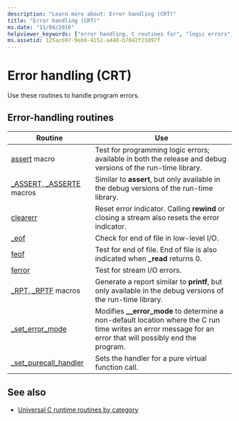 ```yaml
---
description: "Learn more about: Error handling (CRT)"
title: "Error handling (CRT)"
ms.date: "11/04/2016"
helpviewer_keywords: ["error handling, C routines for", "logic errors", "error handling, library routines", "testing, for program errors"]
ms.assetid: 125ac697-9eb0-4152-a440-b7842f23d97f
---
```

# Error handling (CRT)

Use these routines to handle program errors.

## Error-handling routines

|Routine|Use|
|-------------|---------|
|[assert](./reference/assert-macro-assert-wassert.md) macro|Test for programming logic errors; available in both the release and debug versions of the run-time library.|
|[_ASSERT, _ASSERTE](./reference/assert-asserte-assert-expr-macros.md) macros|Similar to **assert**, but only available in the debug versions of the run-time library.|
|[clearerr](./reference/clearerr.md)|Reset error indicator. Calling **rewind** or closing a stream also resets the error indicator.|
|[_eof](./reference/eof.md)|Check for end of file in low-level I/O.|
|[feof](./reference/feof.md)|Test for end of file. End of file is also indicated when **_read** returns 0.|
|[ferror](./reference/ferror.md)|Test for stream I/O errors.|
|[_RPT, _RPTF](./reference/rpt-rptf-rptw-rptfw-macros.md) macros|Generate a report similar to **printf**, but only available in the debug versions of the run-time library.|
|[_set_error_mode](./reference/set-error-mode.md)|Modifies **__error_mode** to determine a non-default location where the C run time writes an error message for an error that will possibly end the program.|
|[_set_purecall_handler](./reference/get-purecall-handler-set-purecall-handler.md)|Sets the handler for a pure virtual function call.|

## See also

- [Universal C runtime routines by category](./run-time-routines-by-category.md)
